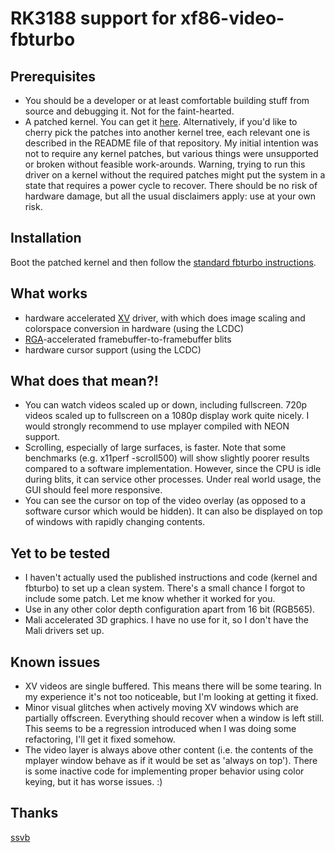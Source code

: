 RK3188 support for xf86-video-fbturbo
=====================================

Prerequisites
-------------

* You should be a developer or at least comfortable building stuff from source and debugging it. Not for the faint-hearted.
* A patched kernel. You can get it [here](https://github.com/lgeek/Linux3188). Alternatively, if you'd like to cherry pick the patches into another kernel tree, each relevant one is described in the README file of that repository. My initial intention was not to require any kernel patches, but various things were unsupported or broken without feasible work-arounds. Warning, trying to run this driver on a kernel without the required patches might put the system in a state that requires a power cycle to recover. There should be no risk of hardware damage, but all the usual disclaimers apply: use at your own risk.

Installation
------------

Boot the patched kernel and then follow the [standard fbturbo instructions](https://github.com/ssvb/xf86-video-fbturbo/wiki/Installation).

What works
----------

* hardware accelerated [XV](https://en.wikipedia.org/wiki/X_video_extension) driver, with which does image scaling and colorspace conversion in hardware (using the LCDC)
* [RGA](http://linux-rockchip.info/mw/index.php?title=3d2dAcceleration#RGA_support)-accelerated framebuffer-to-framebuffer blits
* hardware cursor support (using the LCDC)


What does that mean?!
---------------------

* You can watch videos scaled up or down, including fullscreen. 720p videos scaled up to fullscreen on a 1080p display work quite nicely. I would strongly recommend to use mplayer compiled with NEON support.
* Scrolling, especially of large surfaces, is faster. Note that some benchmarks (e.g. x11perf -scroll500) will show slightly poorer results compared to a software implementation. However, since the CPU is idle during blits, it can service other processes. Under real world usage, the GUI should feel more responsive.
* You can see the cursor on top of the video overlay (as opposed to a software cursor which would be hidden). It can also be displayed on top of windows with rapidly changing contents.

Yet to be tested
----------------

* I haven't actually used the published instructions and code (kernel and fbturbo) to set up a clean system. There's a small chance I forgot to include some patch. Let me know whether it worked for you. 
* Use in any other color depth configuration apart from 16 bit (RGB565).
* Mali accelerated 3D graphics. I have no use for it, so I don't have the Mali drivers set up.

Known issues
------------

* XV videos are single buffered. This means there will be some tearing. In my experience it's not too noticeable, but I'm looking at getting it fixed.
* Minor visual glitches when actively moving XV windows which are partially offscreen. Everything should recover when a window is left still. This seems to be a regression introduced when I was doing some refactoring, I'll get it fixed somehow.
* The video layer is always above other content (i.e. the contents of the mplayer window behave as if it would be set as 'always on top'). There is some inactive code for implementing proper behavior using color keying, but it has worse issues. :)

Thanks
------

[ssvb](https://github.com/ssvb)
